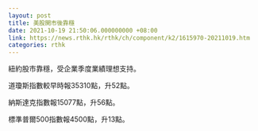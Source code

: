 ```yaml
---
layout: post
title: 美股開市後靠穩
date: 2021-10-19 21:50:06.000000000 +08:00
link: https://news.rthk.hk/rthk/ch/component/k2/1615970-20211019.htm
categories: rthk
---
```


紐約股市靠穩，受企業季度業績理想支持。

道瓊斯指數較早時報35310點，升52點。

納斯達克指數報15077點，升56點。

標準普爾500指數報4500點，升13點。
